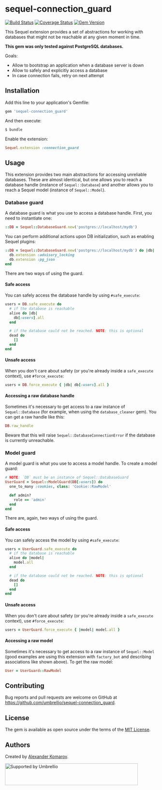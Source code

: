 # sequel-connection_guard
[![Build Status](https://travis-ci.org/umbrellio/sequel-connection_guard.svg?branch=master)](https://travis-ci.org/umbrellio/sequel-connection_guard)
[![Coverage Status](https://coveralls.io/repos/github/umbrellio/sequel-connection_guard/badge.svg?branch=master)](https://coveralls.io/github/umbrellio/sequel-connection_guard?branch=master)
[![Gem Version](https://badge.fury.io/rb/sequel-connection_guard.svg)](https://badge.fury.io/rb/sequel-connection_guard)

This Sequel extension provides a set of abstractions for working with databases that might not be
reachable at any given moment in time.

**This gem was only tested against PostgreSQL databases.**

Goals:
- Allow to bootstrap an application when a database server is down
- Allow to safely and explicitly access a database
- In case connection fails, retry on next attempt

## Installation

Add this line to your application's Gemfile:

```ruby
gem 'sequel-connection_guard'
```

And then execute:
```sh
$ bundle
```

Enable the extension:
```ruby
Sequel.extension :connection_guard
```

## Usage

This extension provides two main abstractions for accessing unreliable databases. These are almost
identical, but one allows you to reach a database handle (instance of `Sequel::Database`) and
another allows you to reach a Sequel model (instance of `Sequel::Model`).

### Database guard

A database guard is what you use to access a database handle. First, you need to instantiate one:
```ruby
::DB = Sequel::DatabaseGuard.new('postgres://localhost/mydb')
```

You can perform additional actions upon DB initialization, such as enabling Sequel plugins:
```ruby
::DB = Sequel::DatabaseGuard.new('postgres://localhost/mydb') do |db|
  db.extension :advisory_locking
  db.extension :pg_json
end
```

There are two ways of using the guard.

#### Safe access

You can safely access the database handle by using `#safe_execute`:

```ruby
users = DB.safe_execute do
  # if the database is reachable
  alive do |db|
    db[:users].all
  end

  # if the database could not be reached. NOTE: this is optional
  dead do
    []
  end
end
```

#### Unsafe access

When you don't care about safety (or you're already inside a `safe_execute` context), use
`#force_execute`:

```ruby
users = DB.force_execute { |db| db[:users].all }
```

#### Accessing a raw database handle

Sometimes it's necessary to get access to a raw instance of `Sequel::Database` (for example, when
using the `database_cleaner` gem). You can get a raw handle like this:

```ruby
DB.raw_handle
```

Beware that this will raise `Sequel::DatabaseConnectionError` if the database is currently
unreachable.

### Model guard

A model guard is what you use to access a model handle. To create a model guard:
```ruby
# NOTE: `DB` must be an instance of Sequel::DatabaseGuard
UserGuard = Sequel::ModelGuard(DB[:users]) do
  one_to_many :cookies, class: 'Cookie::RawModel'

  def admin?
    role == 'admin'
  end
end
```

There are, again, two ways of using the guard.

#### Safe access

You can safely access the model by using `#safe_execute`:

```ruby
users = UserGuard.safe_execute do
  # if the database is reachable
  alive do |model|
    model.all
  end

  # if the database could not be reached. NOTE: this is optional
  dead do
    []
  end
end
```

#### Unsafe access

When you don't care about safety (or you're already inside a `safe_execute` context), use
`#force_execute`:

```ruby
users = UserGuard.force_execute { |model| model.all }
```

#### Accessing a raw model

Sometimes it's necessary to get access to a raw instance of `Sequel::Model` (good examples are
using this extension with `factory_bot` and describing associations like shown above).
To get the raw model:

```ruby
User = UserGuard::RawModel
```

## Contributing

Bug reports and pull requests are welcome on GitHub at https://github.com/umbrellio/sequel-connection_guard.

## License

The gem is available as open source under the terms of the [MIT License](https://opensource.org/licenses/MIT).

## Authors
Created by [Alexander Komarov](https://github.com/akxcv).

<a href="https://github.com/umbrellio/">
  <img style="float: left;" src="https://umbrellio.github.io/Umbrellio/supported_by_umbrellio.svg" alt="Supported by Umbrellio" width="439" height="72">
</a>
